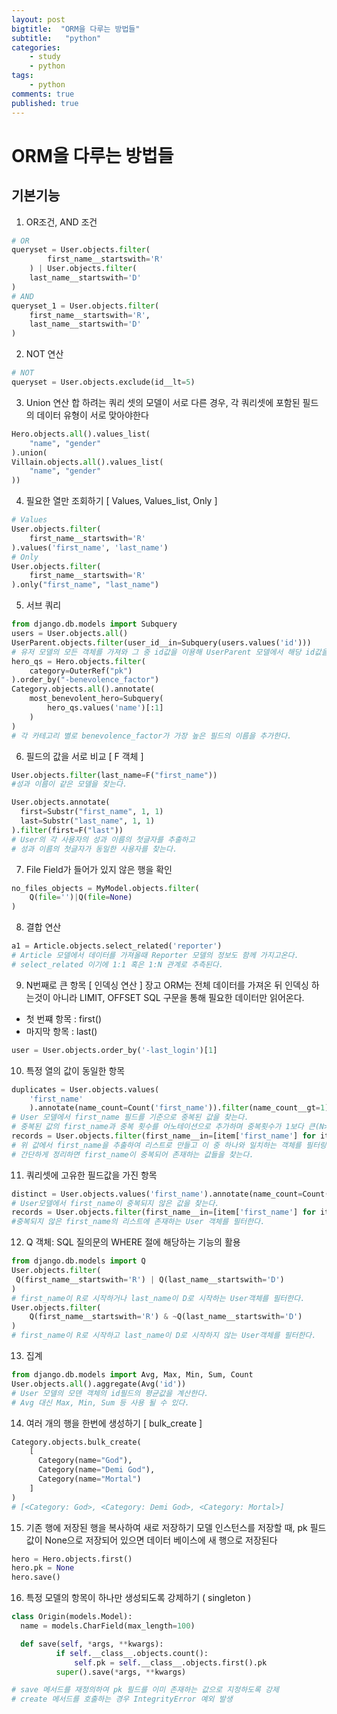 ```yaml
---
layout: post
bigtitle:  "ORM을 다루는 방법들"
subtitle:   "python"
categories:
    - study
    - python
tags:
    - python
comments: true
published: true
---
```

# ORM을 다루는 방법들


## 기본기능

1. OR조건, AND 조건 
```python
# OR
queryset = User.objects.filter(
        first_name__startswith='R'
    ) | User.objects.filter(
    last_name__startswith='D'
)
# AND
queryset_1 = User.objects.filter(
    first_name__startswith='R',
    last_name__startswith='D'
)
```
2. NOT 연산 
```python
# NOT
queryset = User.objects.exclude(id__lt=5)
```
3. Union 연산
합 하려는 쿼리 셋의 모델이 서로 다른 경우, 각 쿼리셋에 포함된 필드의 데이터 유형이 서로 맞아야한다
```python
Hero.objects.all().values_list(
    "name", "gender"
).union(
Villain.objects.all().values_list(
    "name", "gender"
))
```
4. 필요한 열만 조회하기 [ Values, Values_list, Only ]
```python
# Values
User.objects.filter(
    first_name__startswith='R'
).values('first_name', 'last_name')
# Only
User.objects.filter(
    first_name__startswith='R'
).only("first_name", "last_name")
```
5. 서브 쿼리 
```python
from django.db.models import Subquery
users = User.objects.all()
UserParent.objects.filter(user_id__in=Subquery(users.values('id')))
# 유저 모델의 모든 객체를 가져와 그 중 id값을 이용해 UserParent 모델에서 해당 id값을 가지고 있는 객체를 필터한다.
hero_qs = Hero.objects.filter(
    category=OuterRef("pk")
).order_by("-benevolence_factor")
Category.objects.all().annotate(
    most_benevolent_hero=Subquery(
        hero_qs.values('name')[:1]
    )
)
# 각 카테고리 별로 benevolence_factor가 가장 높은 필드의 이름을 추가한다.
```
6. 필드의 값을 서로 비교 [ F 객체 ]
```python
User.objects.filter(last_name=F("first_name"))
#성과 이름이 같은 모델을 찾는다.

User.objects.annotate(
  first=Substr("first_name", 1, 1)
  last=Substr("last_name", 1, 1)
).filter(first=F("last"))
# User의 각 사용자의 성과 이름의 첫글자를 추출하고
# 성과 이름의 첫글자가 동일한 사용자를 찾는다.
```

7. File Field가 들어가 있지 않은 행을 확인
```python
no_files_objects = MyModel.objects.filter(
    Q(file='')|Q(file=None)
)
```

8. 결합 연산
```python
a1 = Article.objects.select_related('reporter')
# Article 모델에서 데이터를 가져올때 Reporter 모델의 정보도 함께 가지고온다.
# select_related 이기에 1:1 혹은 1:N 관계로 추측된다.
```

9. N번째로 큰 항목 [ 인덱싱 연산 ]
장고 ORM는 전체 데이터를 가져온 뒤 인덱싱 하는것이 아니라 LIMIT, OFFSET SQL 구문을 통해 필요한 데이터만 읽어온다.
- 첫 번쨰 항목 : first()
- 마지막 항목 : last()
```python
user = User.objects.order_by('-last_login')[1]
```

10. 특정 열의 값이 동일한 항목
```python
duplicates = User.objects.values(
    'first_name'
    ).annotate(name_count=Count('first_name')).filter(name_count__gt=1)
# User 모델에서 first_name 필드를 기준으로 중복된 값을 찾는다.
# 중복된 값의 first_name과 중복 횟수를 어노테이션으로 추가하며 중복횟수가 1보다 큰(N>1)값을 필터한다.
records = User.objects.filter(first_name__in=[item['first_name'] for item in duplicates])
# 위 값에서 first_name을 추출하여 리스트로 만들고 이 중 하나와 일치하는 객체를 필터링하여 records에 할당한다. 
# 간단하게 정리하면 first_name이 중복되어 존재하는 값들을 찾는다.
```

11. 쿼리셋에 고유한 필드값을 가진 항목
```python
distinct = User.objects.values('first_name').annotate(name_count=Count('first_name')).filter(name_count=1)
# User모델에서 first_name이 중복되지 않은 값을 찾는다.
records = User.objects.filter(first_name__in=[item['first_name'] for item in distinct])
#중복되지 않은 first_name의 리스트에 존재하는 User 객체를 필터한다.
```

12. Q 객체: SQL 질의문의 WHERE 절에 해당하는 기능의 활용
```python
from django.db.models import Q
User.objects.filter(
 Q(first_name__startswith='R') | Q(last_name__startswith='D')
)
# first_name이 R로 시작하거나 last_name이 D로 시작하는 User객체를 필터한다.
User.objects.filter(
    Q(first_name__startswith='R') & ~Q(last_name__startswith='D')
)
# first_name이 R로 시작하고 last_name이 D로 시작하지 않는 User객체를 필터한다.
```

13. 집계
```python
from django.db.models import Avg, Max, Min, Sum, Count
User.objects.all().aggregate(Avg('id'))
# User 모델의 모덴 객체의 id필드의 평균값을 계산한다.
# Avg 대신 Max, Min, Sum 등 사용 될 수 있다.
```

14. 여러 개의 행을 한번에 생성하기 [ bulk_create ]
```python
Category.objects.bulk_create(
    [
      Category(name="God"),
      Category(name="Demi God"),
      Category(name="Mortal")
    ]
)
# [<Category: God>, <Category: Demi God>, <Category: Mortal>]
```

15. 기존 행에 저장된 행을 복사하여 새로 저장하기
모델 인스턴스를 저장할 때, pk 필드값이 None으로 저장되어 있으면 데이터 베이스에 새 행으로 저장된다
```python
hero = Hero.objects.first()
hero.pk = None
hero.save()
```

16. 특정 모델의 항목이 하나만 생성되도록 강제하기 ( singleton )
```python
class Origin(models.Model):
  name = models.CharField(max_length=100)

  def save(self, *args, **kwargs):
          if self.__class__.objects.count():
              self.pk = self.__class__.objects.first().pk
          super().save(*args, **kwargs)

# save 메서드를 재정의하여 pk 필드를 이미 존재하는 값으로 지정하도록 강제
# create 메서드를 호출하는 경우 IntegrityError 예외 발생
```




